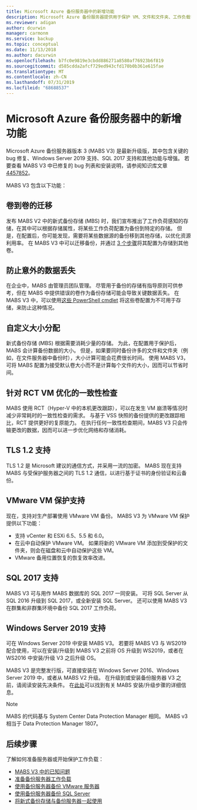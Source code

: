 ```yaml
---
title: Microsoft Azure 备份服务器中的新增功能
description: Microsoft Azure 备份服务器提供用于保护 VM、文件和文件夹、工作负载等的增强备份功能。 了解如何安装或升级到 Azure 备份服务器 V3。
ms.reviewer: adigan
author: dcurwin
manager: carmonm
ms.service: backup
ms.topic: conceptual
ms.date: 11/13/2018
ms.author: dacurwin
ms.openlocfilehash: b7fc0e9819e3cbdd886271a8580af76923b6f819
ms.sourcegitcommit: d585cdda2afcf729ed943cfd170b0b361e615fae
ms.translationtype: MT
ms.contentlocale: zh-CN
ms.lasthandoff: 07/31/2019
ms.locfileid: "68688537"
---
```

# <a name="whats-new-in-microsoft-azure-backup-server"></a>Microsoft Azure 备份服务器中的新增功能

Microsoft Azure 备份服务器版本 3 (MABS V3) 是最新升级版，其中包含关键的 bug 修复、Windows Server 2019 支持、SQL 2017 支持和其他功能与增强。 若要查看 MABS V3 中已修复的 bug 列表和安装说明，请参阅知识库文章 [4457852](https://support.microsoft.com/en-us/help/4457852/microsoft-azure-backup-server-v3)。

MABS V3 包含以下功能：

## <a name="volume-to-volume-migration"></a>卷到卷的迁移
发布 MABS V2 中的新式备份存储 (MBS) 时，我们宣布推出了工作负荷感知的存储，在其中可以根据存储属性，将某些工作负荷配置为备份到特定的存储。 但是，在配置后，你可能发现，需要将某些数据源的备份移到其他存储，以优化资源利用率。 在 MABS V3 中可以迁移备份，并通过 [3 个步骤](https://blogs.technet.microsoft.com/dpm/2017/10/24/storage-migration-with-dpm-2016-mbs/)将其配置为存储到其他卷。

## <a name="prevent-unexpected-data-loss"></a>防止意外的数据丢失
在企业中，MABS 由管理员团队管理。 尽管用于备份的存储有指导原则可供参考，但在 MABS 中提供错误的卷作为备份存储可能会导致关键数据丢失。 在 MABS V3 中，可以使用[这些 PowerShell cmdlet](https://docs.microsoft.com/azure/backup/backup-mabs-add-storage) 将这些卷配置为不可用于存储，来防止这种情况。

## <a name="custom-size-allocation"></a>自定义大小分配
新式备份存储 (MBS) 根据需要消耗少量的存储。 为此，在配置用于保护后，MABS 会计算备份数据的大小。 但是，如果要同时备份许多的文件和文件夹（例如，在文件服务器中备份时），大小计算可能会花费很长时间。 使用 MABS V3，可将 MABS 配置为接受默认卷大小而不是计算每个文件的大小，因而可以节省时间。

## <a name="optimized-cc-for-rct-vms"></a>针对 RCT VM 优化的一致性检查
MABS 使用 RCT（Hyper-V 中的本机更改跟踪），可以在发生 VM 崩溃等情况时减少非常耗时的一致性检查的需求。 与基于 VSS 快照的备份提供的更改跟踪相比，RCT 提供更好的复原能力。 在执行任何一致性检查期间，MABS V3 只会传输更改的数据，因而可以进一步优化网络和存储消耗。

## <a name="support-to-tls-12"></a>TLS 1.2 支持
TLS 1.2 是 Microsoft 建议的通信方式，并采用一流的加密。 MABS 现在支持 MABS 与受保护服务器之间的 TLS 1.2 通信，以进行基于证书的身份验证和云备份。

## <a name="vmware-vm-protection-support"></a>VMware VM 保护支持
现在，支持对生产部署使用 VMware VM 备份。 MABS V3 为 VMware VM 保护提供以下功能：

-   支持 vCenter 和 ESXi 6.5、5.5 和 6.0。
- 在云中自动保护 VMware VM。 如果将新的 VMware VM 添加到受保护的文件夹，则会在磁盘和云中自动保护这些 VM。
- VMware 备用位置恢复的恢复效率改进。

## <a name="sql-2017-support"></a>SQL 2017 支持
MABS V3 可与用作 MABS 数据库的 SQL 2017 一同安装。 可将 SQL Server 从 SQL 2016 升级到 SQL 2017，或全新安装 SQL Server。 还可以使用 MABS V3 在群集和非群集环境中备份 SQL 2017 工作负荷。

## <a name="windows-server-2019-support"></a>Windows Server 2019 支持
可在 Windows Server 2019 中安装 MABS V3。 若要将 MABS V3 与 WS2019 配合使用，可以在安装/升级到 MABS V3 之前将 OS 升级到 WS2019，或者在 WS2016 中安装/升级 V3 之后升级 OS。

MABS V3 是完整发行版，可直接安装在 Windows Server 2016、Windows Server 2019 中，或者从 MABS V2 升级。 在升级到或安装备份服务器 V3 之前，请阅读安装先决条件。
在[此处](https://docs.microsoft.com/azure/backup/backup-azure-microsoft-azure-backup#software-package)可以找到有关 MABS 安装/升级步骤的详细信息。


> [!NOTE]
>
> MABS 的代码基与 System Center Data Protection Manager 相同。 MABS v3 相当于 Data Protection Manager 1807。

## <a name="next-steps"></a>后续步骤

了解如何准备服务器或开始保护工作负载：
- [MABS V3 中的已知问题](backup-mabs-release-notes-v3.md)
- [准备备份服务器工作负载](backup-azure-microsoft-azure-backup.md)
- [使用备份服务器备份 VMware 服务器](backup-azure-backup-server-vmware.md)
- [使用备份服务器备份 SQL Server](backup-azure-sql-mabs.md)
- [将新式备份存储与备份服务器一起使用](backup-mabs-add-storage.md)
